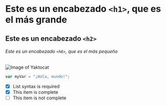 # Este es un encabezado `<h1>`, que es el más grande

## Este es un encabezado `<h2>`

###### Este es un encabezado `<h6>`, que es el más pequeño
![Image of Yaktocat](https://octodex.github.com/images/yaktocat.png)

``` javascript
var myVar = "¡Hola, mundo!";
```

- [x] List syntax is required
- [x] This item is complete
- [ ] This item is not complete
